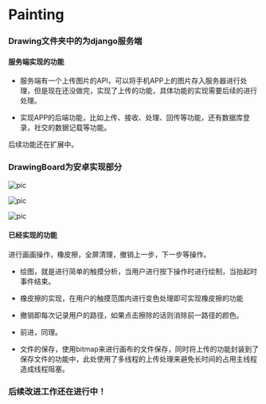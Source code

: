 # Painting


### Drawing文件夹中的为django服务端

#### 服务端实现的功能

- 服务端有一个上传图片的API，可以将手机APP上的图片存入服务器进行处理，但是现在还没做完，实现了上传的功能，具体功能的实现需要后续的进行处理。

- 实现APP的后端功能，比如上传、接收、处理、回传等功能，还有数据库登录，社交的数据记载等功能。

后续功能还在扩展中。

### DrawingBoard为安卓实现部分

![pic](./pic/1.jpg)


![pic](./pic/2.jpg)


![pic](./pic/3.jpg)


#### 已经实现的功能

进行画画操作，橡皮擦，全屏清理，撤销上一步，下一步等操作。  
- 绘图，就是进行简单的触摸分析，当用户进行按下操作时进行绘制，当抬起时事件结束。

- 橡皮擦的实现，在用户的触摸范围内进行变色处理即可实现橡皮擦的功能

- 撤销即每次记录用户的路径，如果点击擦除的话则消除前一路径的颜色。

- 前进，同理。

- 文件的保存，使用bitmap来进行画布的文件保存，同时将上传的功能封装到了保存文件的功能中，此处使用了多线程的上传处理来避免长时间的占用主线程造成线程阻塞。


### 后续改进工作还在进行中！